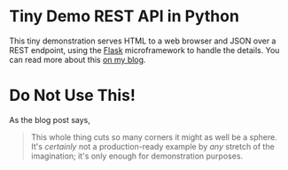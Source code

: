 # Tiny Demo REST API in Python

This tiny demonstration serves HTML to a web browser and JSON over a REST endpoint, using the [Flask](https://flask.palletsprojects.com/) microframework to handle the details. You can read more about this [on my blog](https://grahamenos.com/api-tiny-demo.html).

# Do Not Use This!

As the blog post says,

> This whole thing cuts so many corners it might as well be a sphere.
> It's _certainly_ not a production-ready example by _any_ stretch of the imagination; it's only enough for demonstration purposes.
